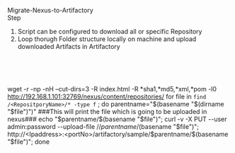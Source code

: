 Migrate-Nexus-to-Artifactory <br>
Step <br>
1. Script can be configured to download all or specific Repository <br>
2. Loop thorugh Folder structure locally on machine and upload downloaded Artifacts in Artifactory<br>
<br>
<br>
<br>

wget -r -np -nH –cut-dirs=3 -R index.html -R *sha1,*md5,*xml,*pom  -l0 http://192.168.1.101:32769/nexus/content/repositories/
for file in `find /<RepositporyName>/* -type f` ; do
parentname="$(basename "$(dirname "$file")")"
###This will print the file which is going to be uploaded in nexus###
echo "$parentname/$(basename "$file")"; 
curl -v -X PUT --user admin:password  --upload-file <PATH>/<RepositoryName>/$parentname/$(basename "$file")";
http://<Ipaddress>:<portNo>/artifactory/sample/$parentname/$(basename "$file")"; 
done
